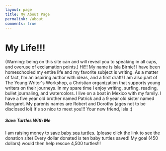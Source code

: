 ```yaml
---
layout: page
title: My About Page
permalink: /about
comments: true
---
```


<div class="row justify-content-between">
<div class="col-md-8 pr-5">

# My Life!!!

<p> (Warning: being on this site can and will reveal you to speaking in all caps, and overuse of exclamation points.)
Hi!!! My name is Isla Birnie! I have been homeschooled my entire life and my favorite subject is writing. As a matter of fact, I'm an aspiring author with ideas, and a first draft! I am also part of The Young Writer's Workshop, a Christian organization that supports young writers on their journeys.
In my spare time I enjoy writing, surfing, reading, bullet journaling, and watercolors.
I live on a boat in Mexico with my family. I have a five year old brother named Patrick and a 9 year old sister named Margaret. My parents names are Robert and Dorothy (ages not to be disclosed lol) It's so nice to meet you!!!
Your new friend,
Isla :)
</p>

</div>

<div class="col-md-4">

<div class="sticky-top sticky-top-80">
<h5>Save Turtles With Me</h5>

<p>I am raising money to <a target="_blank" href="https://secure.givelively.org/donate/see-turtles/school-contest/isla-birnie">save baby sea turtles</a>. (please click the link to see the donation site) Every dollar donated is ten baby turtles saved! My goal (450 dollars) would then help rescue 4,500 turtles!!!</p>

</div>
</div>
</div>
